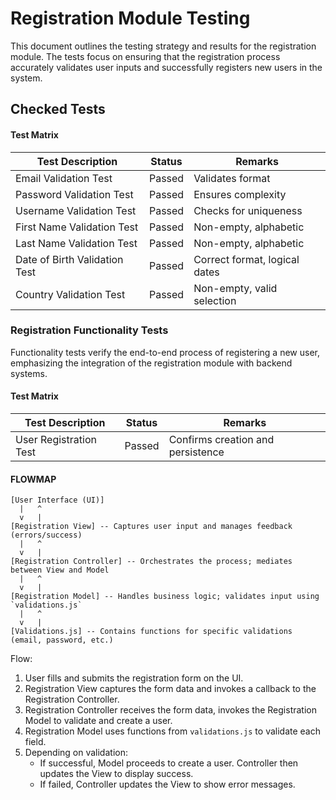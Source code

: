 # Registration Module Testing

This document outlines the testing strategy and results for the registration module. The tests focus on ensuring that the registration process accurately validates user inputs and successfully registers new users in the system.

## Checked Tests

#### Test Matrix

| Test Description                        | Status  | Remarks |
|-----------------------------------------|---------|---------|
| Email Validation Test                   | Passed  | Validates format |
| Password Validation Test                | Passed  | Ensures complexity |
| Username Validation Test                | Passed  | Checks for uniqueness |
| First Name Validation Test              | Passed  | Non-empty, alphabetic |
| Last Name Validation Test               | Passed  | Non-empty, alphabetic |
| Date of Birth Validation Test           | Passed  | Correct format, logical dates |
| Country Validation Test                 | Passed  | Non-empty, valid selection |

### Registration Functionality Tests

Functionality tests verify the end-to-end process of registering a new user, emphasizing the integration of the registration module with backend systems.

#### Test Matrix

| Test Description                | Status  | Remarks |
|---------------------------------|---------|---------|
| User Registration Test          | Passed  | Confirms creation and persistence |

#### FLOWMAP 

```
[User Interface (UI)]
  |   ^
  v   |
[Registration View] -- Captures user input and manages feedback (errors/success)
  |   ^
  v   |
[Registration Controller] -- Orchestrates the process; mediates between View and Model
  |   ^
  v   |
[Registration Model] -- Handles business logic; validates input using `validations.js`
  |   ^
  v   |
[Validations.js] -- Contains functions for specific validations (email, password, etc.)
```

Flow:
1. User fills and submits the registration form on the UI.
2. Registration View captures the form data and invokes a callback to the Registration Controller.
3. Registration Controller receives the form data, invokes the Registration Model to validate and create a user.
4. Registration Model uses functions from `validations.js` to validate each field.
5. Depending on validation:
   - If successful, Model proceeds to create a user. Controller then updates the View to display success.
   - If failed, Controller updates the View to show error messages.


